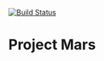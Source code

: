 [![Build Status](https://www.travis-ci.org/JerryLuo2109/mars.svg?branch=master)](https://www.travis-ci.org/JerryLuo2109/mars)

# Project Mars
